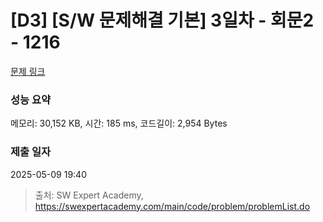 # [D3] [S/W 문제해결 기본] 3일차 - 회문2 - 1216 

[문제 링크](https://swexpertacademy.com/main/code/problem/problemDetail.do?contestProbId=AV14Rq5aABUCFAYi) 

### 성능 요약

메모리: 30,152 KB, 시간: 185 ms, 코드길이: 2,954 Bytes

### 제출 일자

2025-05-09 19:40



> 출처: SW Expert Academy, https://swexpertacademy.com/main/code/problem/problemList.do
